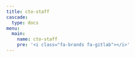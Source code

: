 ```yaml
---
title: cto-staff
cascade:
  type: docs
menu:
  main:
    name: cto-staff
    pre: '<i class="fa-brands fa-gitlab"></i>'
---
```

